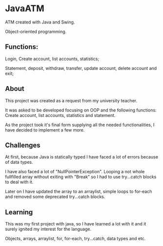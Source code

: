 # JavaATM
ATM created with Java and Swing.

Object-oriented programming.

## Functions:
Login, Create account, list accounts, statistics;

Statement, deposit, withdraw, transfer, update account, delete account and exit;

## About
This project was created as a request from my university teacher.

It was asked to be developed focusing on OOP and the following functions: Create account, list accounts, statistics and statement. 

As the project took it's final form supplying all the needed functionalities, I have decided to implement a few more.

## Challenges 
At first, because Java is statically typed I have faced a lot of errors because of data types.

I have also faced a lot of "NullPointerException". Looping a not whole fullfilled array without exiting with "Break" so I had to use try...catch blocks to deal with it.

Later on I have updated the array to an arraylist, simple loops to for-each and removed some deprecated try...catch blocks.

## Learning 
This was my first project with java, so I have learned a lot with it and it surely ignited my interest for the language.

Objects, arrays, arraylist, for, for-each, try...catch, data types and etc.